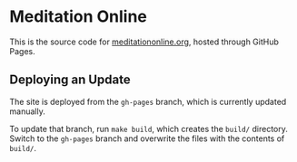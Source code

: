 # Meditation Online

This is the source code for [meditationonline.org](https://www.meditationonline.org/), hosted through GitHub Pages.

## Deploying an Update

The site is deployed from the `gh-pages` branch, which is currently updated manually.

To update that branch, run `make build`, which creates the `build/` directory.
Switch to the `gh-pages` branch and overwrite the files with the contents of `build/`.
